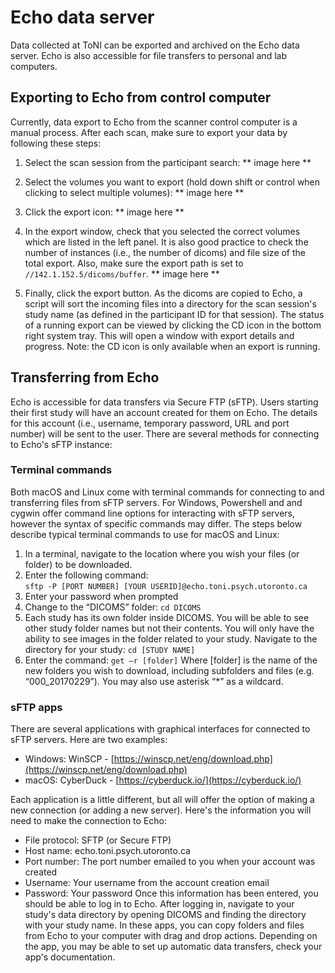 # Echo data server

Data collected at ToNI can be exported and archived on the Echo data server. Echo is also accessible for file transfers to personal and lab computers.

## Exporting to Echo from control computer
Currently, data export to Echo from the scanner control computer is a manual process. After each scan, make sure to export your data by following these steps:

1. Select the scan session from the participant search:
** image here **

2. Select the volumes you want to export (hold down shift or control when clicking to select multiple volumes):
** image here **

3. Click the export icon:
** image here **

4. In the export window, check that you selected the correct volumes which are listed in the left panel. It is also good practice to check the number of instances (i.e., the number of dicoms) and file size of the total export. Also, make sure the export path is set to `//142.1.152.5/dicoms/buffer`.
** image here **

5. Finally, click the export button. As the dicoms are copied to Echo, a script will sort the incoming files into a directory for the scan session's study name (as defined in the participant ID for that session). The status of a running export can be viewed by clicking the CD icon in the bottom right system tray. This will open a window with export details and progress. Note: the CD icon is only available when an export is running. 

## Transferring from Echo 
Echo is accessible for data transfers via Secure FTP (sFTP). Users starting their first study will have an account created for them on Echo. The details for this account (i.e., username, temporary password, URL and port number) will be sent to the user. There are several methods for connecting to Echo's sFTP instance: 

### Terminal commands
Both macOS and Linux come with terminal commands for connecting to and transferring files from sFTP servers. For Windows, Powershell and and cygwin offer command line options for interacting with sFTP servers, however the syntax of specific commands may differ. The steps below describe typical terminal commands to use for macOS and Linux:
1. In a terminal, navigate to the location where you wish your files (or folder) to be downloaded.
2. Enter the following command: <br /> `sftp -P [PORT NUMBER] [YOUR USERID]@echo.toni.psych.utoronto.ca`
3. Enter your password when prompted
4. Change to the “DICOMS” folder: `cd DICOMS`
5. Each study has its own folder inside DICOMS. You will be able to see other study folder names but not their contents. You will only have the ability to see images in the folder related to your study. Navigate to the directory for your study: `cd [STUDY NAME]`
6. Enter the command: `get –r [folder]`
Where [folder] is the name of the new folders you wish to download, including subfolders and files (e.g. “000_20170229”). You may also use asterisk “*” as a wildcard.

### sFTP apps
There are several applications with graphical interfaces for connected to sFTP servers. Here are two examples:
* Windows: WinSCP - [https://winscp.net/eng/download.php](https://winscp.net/eng/download.php)
* macOS: CyberDuck - [https://cyberduck.io/](https://cyberduck.io/)

Each application is a little different, but all will offer the option of making a new connection (or adding a new server). Here's the information you will need to make the connection to Echo:
* File protocol: SFTP (or Secure FTP)
* Host name: echo.toni.psych.utoronto.ca
* Port number: The port number emailed to you when your account was created
* Username: Your username from the account creation email
* Password: Your password
Once this information has been entered, you should be able to log in to Echo. After logging in, navigate to your study's data directory by opening DICOMS and finding the directory with your study name. In these apps, you can copy folders and files from Echo to your computer with drag and drop actions. Depending on the app, you may be able to set up automatic data transfers, check your app's documentation. 


